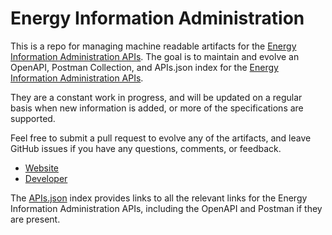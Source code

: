 # Energy Information AdministrationThis is a repo for managing machine readable artifacts for the [Energy Information Administration APIs](http://www.eia.gov). The goal is to maintain and evolve an OpenAPI, Postman Collection, and APIs.json index for the [Energy Information Administration APIs](http://www.eia.gov).They are a constant work in progress, and will be updated on a regular basis when new information is added, or more of the specifications are supported.Feel free to submit a pull request to evolve any of the artifacts, and leave GitHub issues if you have any questions, comments, or feedback.- [Website](http://www.eia.gov)- [Developer](http://www.eia.gov)The [APIs.json](https://github.com/api-evangelist/energy-information-administration/blob/master/apis.json) index provides links to all the relevant links for the Energy Information Administration APIs, including the OpenAPI and Postman if they are present.